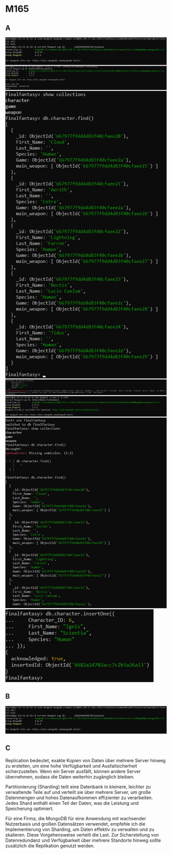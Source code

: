 # M165

## A
![alt text](https://github.com/duyminh-nguyen/m165DuyMinhNguyen/blob/main/KN05/A1.png)
![alt text](https://github.com/duyminh-nguyen/m165DuyMinhNguyen/blob/main/KN05/A2.png)
![alt text](https://github.com/duyminh-nguyen/m165DuyMinhNguyen/blob/main/KN05/A3characterfindsuccess.png)
![alt text](https://github.com/duyminh-nguyen/m165DuyMinhNguyen/blob/main/KN05/A4errorinsertone.png)
![alt text](https://github.com/duyminh-nguyen/m165DuyMinhNguyen/blob/main/KN05/A5adminlogin.png)
![alt text](https://github.com/duyminh-nguyen/m165DuyMinhNguyen/blob/main/KN05/A6adminfind.png)
![alt text](https://github.com/duyminh-nguyen/m165DuyMinhNguyen/blob/main/KN05/A7adminsuccess.png)




## B 
![alt text](https://github.com/duyminh-nguyen/m165DuyMinhNguyen/blob/main/KN05/A1.png)


## C
Replication bedeutet, exakte Kopien von Daten über mehrere Server hinweg zu erstellen, um eine hohe Verfügbarkeit und Ausfallsicherheit sicherzustellen. Wenn ein Server ausfällt, können andere Server übernehmen, sodass die Daten weiterhin zugänglich bleiben.

Partitionierung (Sharding) teilt eine Datenbank in kleinere, leichter zu verwaltende Teile auf und verteilt sie über mehrere Server, um große Datenmengen und hohes Datenaufkommen effizienter zu verarbeiten. Jedes Shard enthält einen Teil der Daten, was die Leistung und Speicherung optimiert.

Für eine Firma, die MongoDB für eine Anwendung mit wachsender Nutzerbasis und großen Datensätzen verwendet, empfehle ich die Implementierung von Sharding, um Daten effektiv zu verwalten und zu skalieren. Diese Vorgehensweise verteilt die Last. Zur Sicherstellung von Datenredundanz und Verfügbarkeit über mehrere Standorte hinweg sollte zusätzlich die Replikation genutzt werden.

